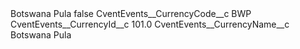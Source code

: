 <?xml version="1.0" encoding="UTF-8"?>
<CustomMetadata xmlns="http://soap.sforce.com/2006/04/metadata" xmlns:xsi="http://www.w3.org/2001/XMLSchema-instance" xmlns:xsd="http://www.w3.org/2001/XMLSchema">
    <label>Botswana Pula</label>
    <protected>false</protected>
    <values>
        <field>CventEvents__CurrencyCode__c</field>
        <value xsi:type="xsd:string">BWP</value>
    </values>
    <values>
        <field>CventEvents__CurrencyId__c</field>
        <value xsi:type="xsd:double">101.0</value>
    </values>
    <values>
        <field>CventEvents__CurrencyName__c</field>
        <value xsi:type="xsd:string">Botswana Pula</value>
    </values>
</CustomMetadata>
